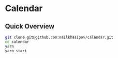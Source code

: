 # Calendar

## Quick Overview

```sh
git clone git@github.com:nailkhasipov/calendar.git
cd calendar
yarn
yarn start
```

